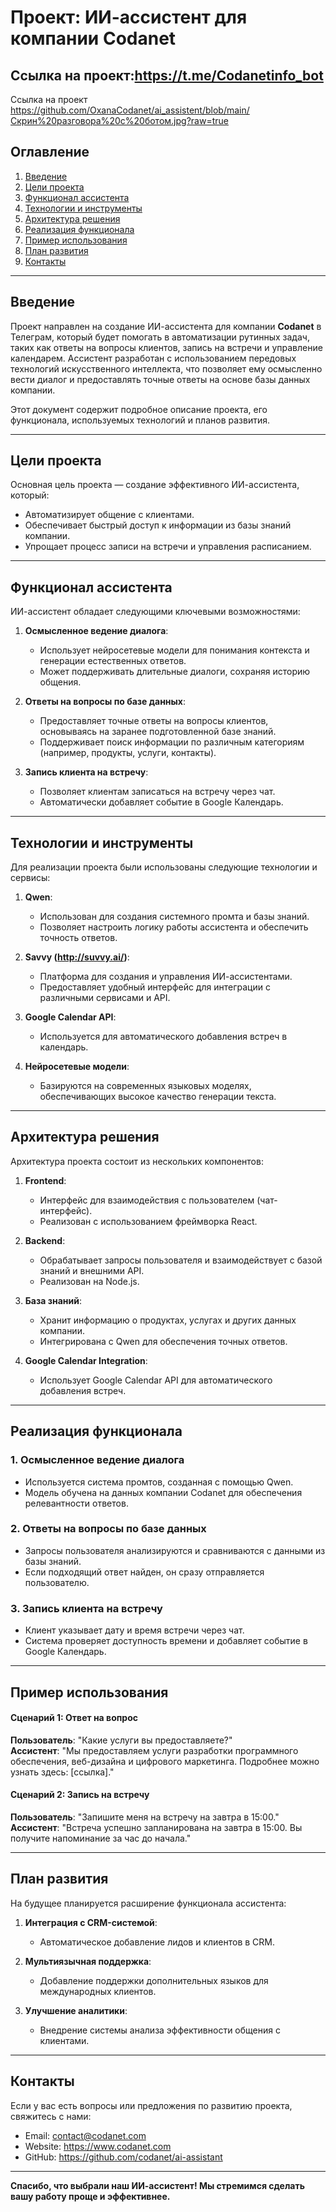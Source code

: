 # Проект: ИИ-ассистент для компании Codanet
Ссылка на проект:https://t.me/Codanetinfo_bot
---
Ссылка на проект https://github.com/OxanaCodanet/ai_assistent/blob/main/Скрин%20разговора%20с%20ботом.jpg?raw=true

## Оглавление

1. [Введение](#введение)  
2. [Цели проекта](#цели-проекта)  
3. [Функционал ассистента](#функционал-ассистента)  
4. [Технологии и инструменты](#технологии-и-инструменты)  
5. [Архитектура решения](#архитектура-решения)  
6. [Реализация функционала](#реализация-функционала)  
7. [Пример использования](#пример-использования)  
8. [План развития](#план-развития)  
9. [Контакты](#контакты)  

---

## Введение

Проект направлен на создание ИИ-ассистента для компании **Codanet** в Телеграм, который будет помогать в автоматизации рутинных задач, таких как ответы на вопросы клиентов, запись на встречи и управление календарем. Ассистент разработан с использованием передовых технологий искусственного интеллекта, что позволяет ему осмысленно вести диалог и предоставлять точные ответы на основе базы данных компании.

Этот документ содержит подробное описание проекта, его функционала, используемых технологий и планов развития.

---

## Цели проекта

Основная цель проекта — создание эффективного ИИ-ассистента, который:

- Автоматизирует общение с клиентами.
- Обеспечивает быстрый доступ к информации из базы знаний компании.
- Упрощает процесс записи на встречи и управления расписанием.

---

## Функционал ассистента

ИИ-ассистент обладает следующими ключевыми возможностями:

1. **Осмысленное ведение диалога**:
   - Использует нейросетевые модели для понимания контекста и генерации естественных ответов.
   - Может поддерживать длительные диалоги, сохраняя историю общения.

2. **Ответы на вопросы по базе данных**:
   - Предоставляет точные ответы на вопросы клиентов, основываясь на заранее подготовленной базе знаний.
   - Поддерживает поиск информации по различным категориям (например, продукты, услуги, контакты).

3. **Запись клиента на встречу**:
   - Позволяет клиентам записаться на встречу через чат.
   - Автоматически добавляет событие в Google Календарь.

---

## Технологии и инструменты

Для реализации проекта были использованы следующие технологии и сервисы:

1. **Qwen**:
   - Использован для создания системного промта и базы знаний.
   - Позволяет настроить логику работы ассистента и обеспечить точность ответов.

2. **Savvy (http://suvvy.ai/)**:
   - Платформа для создания и управления ИИ-ассистентами.
   - Предоставляет удобный интерфейс для интеграции с различными сервисами и API.

3. **Google Calendar API**:
   - Используется для автоматического добавления встреч в календарь.

4. **Нейросетевые модели**:
   - Базируются на современных языковых моделях, обеспечивающих высокое качество генерации текста.

---

## Архитектура решения

Архитектура проекта состоит из нескольких компонентов:

1. **Frontend**:
   - Интерфейс для взаимодействия с пользователем (чат-интерфейс).
   - Реализован с использованием фреймворка React.

2. **Backend**:
   - Обрабатывает запросы пользователя и взаимодействует с базой знаний и внешними API.
   - Реализован на Node.js.

3. **База знаний**:
   - Хранит информацию о продуктах, услугах и других данных компании.
   - Интегрирована с Qwen для обеспечения точных ответов.

4. **Google Calendar Integration**:
   - Использует Google Calendar API для автоматического добавления встреч.

---

## Реализация функционала

### 1. Осмысленное ведение диалога
- Используется система промтов, созданная с помощью Qwen.
- Модель обучена на данных компании Codanet для обеспечения релевантности ответов.

### 2. Ответы на вопросы по базе данных
- Запросы пользователя анализируются и сравниваются с данными из базы знаний.
- Если подходящий ответ найден, он сразу отправляется пользователю.

### 3. Запись клиента на встречу
- Клиент указывает дату и время встречи через чат.
- Система проверяет доступность времени и добавляет событие в Google Календарь.

---

## Пример использования

#### Сценарий 1: Ответ на вопрос
**Пользователь**: "Какие услуги вы предоставляете?"  
**Ассистент**: "Мы предоставляем услуги разработки программного обеспечения, веб-дизайна и цифрового маркетинга. Подробнее можно узнать здесь: [ссылка]."

#### Сценарий 2: Запись на встречу
**Пользователь**: "Запишите меня на встречу на завтра в 15:00."  
**Ассистент**: "Встреча успешно запланирована на завтра в 15:00. Вы получите напоминание за час до начала."

---

## План развития

На будущее планируется расширение функционала ассистента:

1. **Интеграция с CRM-системой**:
   - Автоматическое добавление лидов и клиентов в CRM.

2. **Мультиязычная поддержка**:
   - Добавление поддержки дополнительных языков для международных клиентов.

3. **Улучшение аналитики**:
   - Внедрение системы анализа эффективности общения с клиентами.

---

## Контакты

Если у вас есть вопросы или предложения по развитию проекта, свяжитесь с нами:

- Email: contact@codanet.com
- Website: https://www.codanet.com
- GitHub: https://github.com/codanet/ai-assistant

--- 

**Спасибо, что выбрали наш ИИ-ассистент! Мы стремимся сделать вашу работу проще и эффективнее.**
